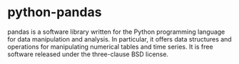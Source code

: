 # python-pandas
pandas is a software library written for the Python programming language for data manipulation and analysis. In particular, it offers data structures and operations for manipulating numerical tables and time series. It is free software released under the three-clause BSD license.
